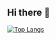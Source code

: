 ## Hi there 👋

[![Top Langs](https://github-readme-stats.vercel.app/api/top-langs/?username=javimartzs&layout=compact&theme=radical)](https://github.com/anuraghazra/github-readme-stats)
